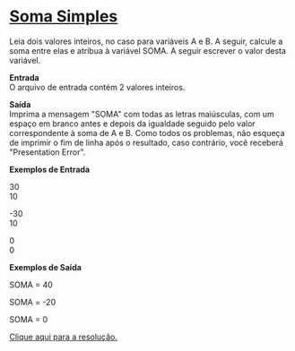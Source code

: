 # [Soma Simples](https://judge.beecrowd.com/pt/problems/view/1003)  

Leia dois valores inteiros, no caso para variáveis A e B. A seguir, calcule a soma entre elas e atribua à variável SOMA. A seguir escrever o valor desta variável.

**Entrada**  
O arquivo de entrada contém 2 valores inteiros.

**Saída**  
Imprima a mensagem "SOMA" com todas as letras maiúsculas, com um espaço em branco antes e depois da igualdade seguido pelo valor correspondente à soma de A e B. Como todos os problemas, não esqueça de imprimir o fim de linha após o resultado, caso contrário, você receberá "Presentation Error".

**Exemplos de Entrada**   

30  
10  

-30  
10  

0  
0  

**Exemplos de Saída**  

SOMA = 40  

SOMA = -20  

SOMA = 0  

[Clique aqui para a resolução.](beecrowd1003.c)
